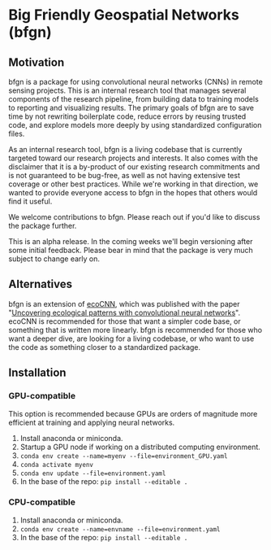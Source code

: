 # Big Friendly Geospatial Networks (bfgn)

## Motivation

bfgn is a package for using convolutional neural networks (CNNs) in remote sensing projects. This is an internal research tool that manages several components of the research pipeline, from building data to training models to reporting and visualizing results. The primary goals of bfgn are to save time by not rewriting boilerplate code, reduce errors by reusing trusted code, and explore models more deeply by using standardized configuration files. 

As an internal research tool, bfgn is a living codebase that is currently targeted toward our research projects and interests. It also comes with the disclaimer that it is a by-product of our existing research commitments and is not guaranteed to be bug-free, as well as not having extensive test coverage or other best practices. While we're working in that direction, we wanted to provide everyone access to bfgn in the hopes that others would find it useful.

We welcome contributions to bfgn. Please reach out if you'd like to discuss the package further.

This is an alpha release.  In the coming weeks we'll begin versioning after some initial feedback.  Please bear in mind that the package is very much subject to change early on.

## Alternatives

bfgn is an extension of [ecoCNN](https://github.com/pgbrodrick/ecoCNN), which was published with the paper "[Uncovering ecological patterns with convolutional neural networks](https://www.sciencedirect.com/science/article/pii/S0169534719300862?via%3Dihub)". ecoCNN is recommended for those that want a simpler code base, or something that is written more linearly.  bfgn is recommended for those who want a deeper dive, are looking for a living codebase, or who want to use the code as something closer to a standardized package.

## Installation

### GPU-compatible

This option is recommended because GPUs are orders of magnitude more efficient at training and applying neural networks.

1. Install anaconda or miniconda.
1. Startup a GPU node if working on a distributed computing environment.
1. `conda env create --name=myenv --file=environment_GPU.yaml`
1. `conda activate myenv`
1. `conda env update --file=environment.yaml`
1. In the base of the repo:  `pip install --editable .`

### CPU-compatible

1. Install anaconda or miniconda.
1. `conda env create --name=envname --file=environment.yaml`
1. In the base of the repo:  `pip install --editable .`
